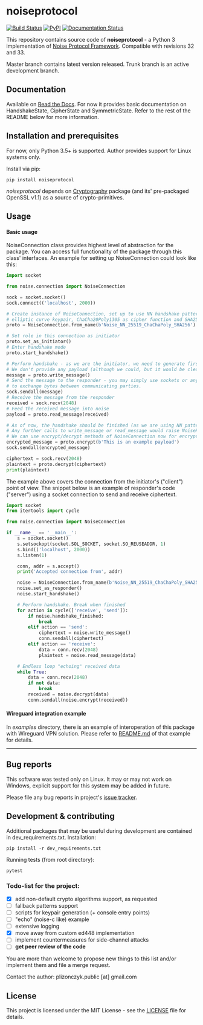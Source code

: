 noiseprotocol
=============
[![Build Status](https://travis-ci.org/plizonczyk/noiseprotocol.svg?branch=master)](https://travis-ci.org/plizonczyk/noiseprotocol)
[![PyPI](https://img.shields.io/pypi/v/noiseprotocol.svg)](https://pypi.python.org/pypi/noiseprotocol)
[![Documentation Status](https://readthedocs.org/projects/noiseprotocol/badge/)](http://noiseprotocol.readthedocs.io/)

This repository contains source code of **noiseprotocol** - a Python 3 implementation of [Noise Protocol Framework](http://www.noiseprotocol.org/).
Compatible with revisions 32 and 33.

Master branch contains latest version released. Trunk branch is an active development branch.

## Documentation
Available on [Read the Docs](https://noiseprotocol.readthedocs.io). For now it provides basic documentation on 
HandshakeState, CipherState and SymmetricState. Refer to the rest of the README below for more information.

## Installation and prerequisites
For now, only Python 3.5+ is supported. Author provides support for Linux systems only.

Install via pip:
```
pip install noiseprotocol 
```
*noiseprotocol* depends on [Cryptography](https://github.com/pyca/cryptography/) package (and its' pre-packaged OpenSSL v1.1) as a source of crypto-primitives. 
 
## Usage

#### Basic usage
NoiseConnection class provides highest level of abstraction for the package. You can access full functionality of the package
through this class' interfaces. An example for setting up NoiseConnection could look like this:

```python
import socket

from noise.connection import NoiseConnection

sock = socket.socket()
sock.connect(('localhost', 2000))

# Create instance of NoiseConnection, set up to use NN handshake pattern, Curve25519 for
# elliptic curve keypair, ChaCha20Poly1305 as cipher function and SHA256 for hashing.  
proto = NoiseConnection.from_name(b'Noise_NN_25519_ChaChaPoly_SHA256')

# Set role in this connection as initiator
proto.set_as_initiator()
# Enter handshake mode
proto.start_handshake()

# Perform handshake - as we are the initiator, we need to generate first message. 
# We don't provide any payload (although we could, but it would be cleartext for this pattern).
message = proto.write_message()
# Send the message to the responder - you may simply use sockets or any other way 
# to exchange bytes between communicating parties. 
sock.sendall(message)
# Receive the message from the responder 
received = sock.recv(2048)
# Feed the received message into noise
payload = proto.read_message(received)

# As of now, the handshake should be finished (as we are using NN pattern). 
# Any further calls to write_message or read_message would raise NoiseHandshakeError exception.
# We can use encrypt/decrypt methods of NoiseConnection now for encryption and decryption of messages.
encrypted_message = proto.encrypt(b'This is an example payload')
sock.sendall(encrypted_message)

ciphertext = sock.recv(2048)
plaintext = proto.decrypt(ciphertext)
print(plaintext)
```

The example above covers the connection from the initiator's ("client") point of view. The snippet below is an example of responder's code ("server") using a socket connection to send and receive ciphertext.

```python
import socket
from itertools import cycle

from noise.connection import NoiseConnection

if __name__ == '__main__':
    s = socket.socket()
    s.setsockopt(socket.SOL_SOCKET, socket.SO_REUSEADDR, 1)
    s.bind(('localhost', 2000))
    s.listen(1)

    conn, addr = s.accept()
    print('Accepted connection from', addr)

    noise = NoiseConnection.from_name(b'Noise_NN_25519_ChaChaPoly_SHA256')
    noise.set_as_responder()
    noise.start_handshake()

    # Perform handshake. Break when finished
    for action in cycle(['receive', 'send']):
        if noise.handshake_finished:
            break
        elif action == 'send':
            ciphertext = noise.write_message()
            conn.sendall(ciphertext)
        elif action == 'receive':
            data = conn.recv(2048)
            plaintext = noise.read_message(data)

    # Endless loop "echoing" received data
    while True:
        data = conn.recv(2048)
        if not data:
            break
        received = noise.decrypt(data)
        conn.sendall(noise.encrypt(received))
```

#### Wireguard integration example
In *examples* directory, there is an example of interoperation of this package with Wireguard VPN solution. Please refer to [README.md](examples/wireguard/README.md) of that example for details.

----
## Bug reports
This software was tested only on Linux. It may or may not work on Windows, explicit support for this system may be added in future.

Please file any bug reports in project's [issue tracker](https://github.com/plizonczyk/noiseprotocol/issues). 

## Development & contributing
Additional packages that may be useful during development are contained in dev_requirements.txt.
Installation:

```
pip install -r dev_requirements.txt
```

Running tests (from root directory):
```
pytest
```

### Todo-list for the project:

- [x] add non-default crypto algorithms support, as requested
- [ ] fallback patterns support
- [ ] scripts for keypair generation (+ console entry points)
- [ ] "echo" (noise-c like) example
- [ ] extensive logging
- [x] move away from custom ed448 implementation
- [ ] implement countermeasures for side-channel attacks
- [ ] **get peer review of the code**

You are more than welcome to propose new things to this list and/or implement them and file a merge request.

Contact the author: plizonczyk.public [at] gmail.com

## License
This project is licensed under the MIT License - see the [LICENSE](LICENSE) file for details.
